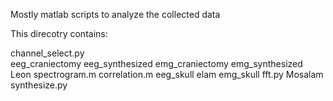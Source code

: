 Mostly matlab scripts to analyze the collected data

This direcotry contains:

channel_select.py  
eeg_craniectomy
eeg_synthesized
emg_craniectomy
emg_synthesized
Leon
spectrogram.m
correlation.m
eeg_skull
elam
emg_skull
fft.py
Mosalam
synthesize.py
